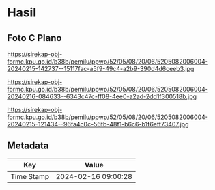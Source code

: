 # Hasil

## Foto C Plano

https://sirekap-obj-formc.kpu.go.id/b38b/pemilu/ppwp/52/05/08/20/06/5205082006004-20240215-142737--15117fac-a5f9-49c4-a2b9-390d4d6ceeb3.jpg

https://sirekap-obj-formc.kpu.go.id/b38b/pemilu/ppwp/52/05/08/20/06/5205082006004-20240216-084633--6343c47c-ff08-4ee0-a2ad-2dd1f300518b.jpg

https://sirekap-obj-formc.kpu.go.id/b38b/pemilu/ppwp/52/05/08/20/06/5205082006004-20240215-121434--96fa4c0c-56fb-48f1-b6c6-b1f6eff73407.jpg


## Metadata

| Key        | Value               |
| ---------- | ------------------- |
| Time Stamp | 2024-02-16 09:00:28 |



